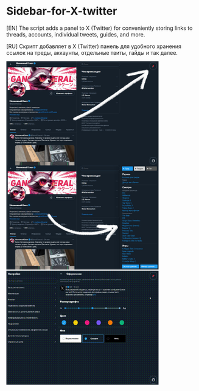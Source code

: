 # Sidebar-for-X-twitter
[EN] The script adds a panel to X (Twitter) for conveniently storing links to threads, accounts, individual tweets, guides, and more.

[RU] Скрипт добавляет в X (Twitter) панель для удобного хранения ссылок на треды, аккаунты, отдельные твиты, гайды и так далее.

<img src="https://github.com/GanstFeveral/Sidebar-for-X-twitter/blob/main/images/sidebar2.jpg" width="400px" style="float:left;">
<img src="https://github.com/GanstFeveral/Sidebar-for-X-twitter/blob/main/images/sidebar.jpg" width="400px">
<img src="https://github.com/GanstFeveral/Sidebar-for-X-twitter/blob/main/images/twitter-preview.gif" width="400px">
